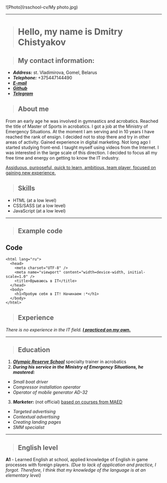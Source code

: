 ![Photo](rsschool-cv/My photo.jpg)

---

> # **Hello, my name is Dmitry Chistyakov**

> ## **My contact information:**

- **_Address:_** st. Vladimirova, Gomel, Belarus
- **_Telephone:_** +375447144490
- [**_E-mail_**](ajlick1994@gmail.com)
- [**_Github_**](https://github.com/Dimachistick)
- [**_Telegram_**](https://t.me/dimachistick)

> ## **About me**

From an early age he was involved in gymnastics and acrobatics. Reached the title of Master of Sports in acrobatics. I got a job at the Ministry of Emergency Situations. At the moment I am serving and in 10 years I have reached the rank of ensign. I decided not to stop there and try in other areas of activity. Gained experience in digital marketing. Not long ago I started studying front-end. I taught myself using videos from the Internet. I was interested in the large scale of this direction. I decided to focus all my free time and energy on getting to know the IT industry.

<u>Assiduous, purposeful, quick to learn, ambitious, team player, focused on gaining new experience.</u>

> ## **Skills**

- HTML (at a low level)
- CSS/SASS (at a low level)
- JavaScript (at a low level)

---

> ## **Example code**

## Code

```<!DOCTYPE html>
<html lang="ru">
  <head>
    <meta charset="UTF-8" />
    <meta name="viewport" content="width=device-width, initial-scale=1.0" />
    <title>Врываюсь в IT</title>
  </head>
  <body>
    <h1>Пробую себя в IT! Начинаем :*</h1>
  </body>
</html>
```

> ## **Experience**

_There is no experience in the IT field._ **_<u>I practiced on my own.</u>_**

---

> ## **Education**

1. <u>[**_Olympic Reserve School_**](https://gguor.by/)</u> specialty trainer in acrobatics
2. **_During his service in the Ministry of Emergency Situations, he mastered:_**

- _Small boat driver_
- _Compressor installation operator_
- _Operator of mobile generator AD-32_

3. **_Marketer:_** (not official) <u>based on courses from [MAED](https://maed.ru/)</u>

- _Targeted advertising_
- _Contextual advertising_
- _Creating landing pages_
- _SMM specialist_

---

> ## **English level**

**A1** - Learned English at school, applied knowledge of English in game processes with foreign players.
_(Due to lack of application and practice, I forgot. Therefore, I think that my knowledge of the language is at an elementary level)_
